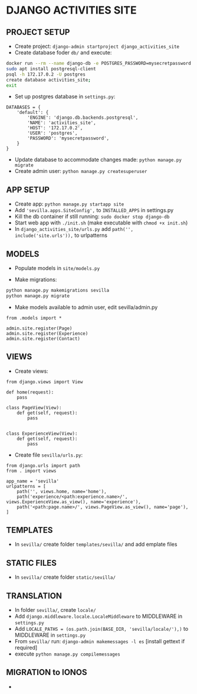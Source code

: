 # DJANGO ACTIVITIES SITE

## PROJECT SETUP
- Create project: `django-admin startproject django_activities_site`
- Create database foder `db/` and execute:
```bash
docker run --rm --name django-db -e POSTGRES_PASSWORD=mysecretpassword -v $PWD/db:/var/lib/postgresql/data -d postgres:alpine
sudo apt install postgresql-client
psql -h 172.17.0.2 -U postgres
create database activities_site;
exit
```
- Set up postgres database in `settings.py`:
```
DATABASES = {
    'default': {
        'ENGINE': 'django.db.backends.postgresql',
        'NAME': 'activities_site',
        'HOST': '172.17.0.2',
        'USER': 'postgres',
        'PASSWORD': 'mysecretpassword',
    }
}
```
- Update database to accommodate changes made: `python manage.py migrate`
- Create admin user: `python manage.py createsuperuser`

## APP SETUP
- Create app: `python manage.py startapp site`
- Add `'sevilla.apps.SiteConfig',` to `INSTALLED_APPS` in settings.py
- Kill the db container if still running: `sudo docker stop django-db`
- Start web app with `./init.sh` (make executable with `chmod +x init.sh`)
- In `django_activities_site/urls.py` add `path('', include('site.urls')),` to urlpatterns

## MODELS
- Populate models in `site/models.py`

- Make migrations:
```bash
python manage.py makemigrations sevilla
python manage.py migrate

```
- Make models available to admin user, edit sevilla/admin.py
```pythonstub
from .models import *

admin.site.register(Page)
admin.site.register(Experience)
admin.site.register(Contact)

```

## VIEWS
- Create views:
```pythonstub
from django.views import View

def home(request):
	pass

class PageView(View):
    def get(self, request):
        pass


class ExperienceView(View):
    def get(self, request):
        pass

```
- Create file `sevilla/urls.py`:
```pythonstub
from django.urls import path
from . import views

app_name = 'sevilla'
urlpatterns = [
	path('', views.home, name='home'),
    path('experience/<path:experience.name>/', views.ExperienceView.as_view(), name='experience'),
    path('<path:page.name>/', views.PageView.as_view(), name='page'),
]

```

## TEMPLATES
- In `sevilla/` create folder `templates/sevilla/` and add emplate files

## STATIC FILES
- In `sevilla/` create folder `static/sevilla/`

## TRANSLATION
- In folder `sevilla/`, create `locale/`
- Add `django.middleware.locale.LocaleMiddleware` to MIDDLEWARE in `settings.py`
- Add `LOCALE_PATHS = (os.path.join(BASE_DIR, 'sevilla/locale/'),)` to MIDDLEWARE in `settings.py`
- From `sevilla/` run: `django-admin makemessages -l es` [install gettext if required]
- execute `python manage.py compilemessages`


## MIGRATION to IONOS
- 



